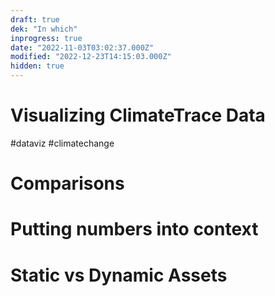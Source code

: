 ```yaml
---
draft: true
dek: "In which"
inprogress: true
date: "2022-11-03T03:02:37.000Z"
modified: "2022-12-23T14:15:03.000Z"
hidden: true
---
```

# Visualizing ClimateTrace Data

#dataviz #climatechange 

# Comparisons

# Putting numbers into context

# Static vs Dynamic Assets
